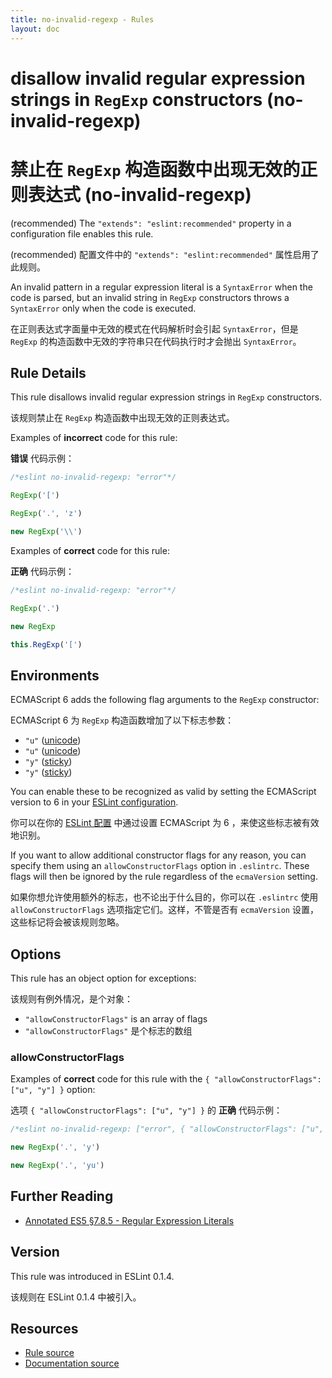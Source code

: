 ```yaml
---
title: no-invalid-regexp - Rules
layout: doc
---
```

<!-- Note: No pull requests accepted for this file. See README.md in the root directory for details. -->

# disallow invalid regular expression strings in `RegExp` constructors (no-invalid-regexp)

# 禁止在 `RegExp` 构造函数中出现无效的正则表达式 (no-invalid-regexp)

(recommended) The `"extends": "eslint:recommended"` property in a configuration file enables this rule.

(recommended) 配置文件中的 `"extends": "eslint:recommended"` 属性启用了此规则。

An invalid pattern in a regular expression literal is a `SyntaxError` when the code is parsed, but an invalid string in `RegExp` constructors throws a `SyntaxError` only when the code is executed.

在正则表达式字面量中无效的模式在代码解析时会引起 `SyntaxError`，但是 `RegExp` 的构造函数中无效的字符串只在代码执行时才会抛出 `SyntaxError`。

## Rule Details

This rule disallows invalid regular expression strings in `RegExp` constructors.

该规则禁止在 `RegExp` 构造函数中出现无效的正则表达式。

Examples of **incorrect** code for this rule:

**错误** 代码示例：

```js
/*eslint no-invalid-regexp: "error"*/

RegExp('[')

RegExp('.', 'z')

new RegExp('\\')
```

Examples of **correct** code for this rule:

**正确** 代码示例：

```js
/*eslint no-invalid-regexp: "error"*/

RegExp('.')

new RegExp

this.RegExp('[')
```

## Environments

ECMAScript 6 adds the following flag arguments to the `RegExp` constructor:

ECMAScript 6 为 `RegExp` 构造函数增加了以下标志参数：

* `"u"` ([unicode](https://people.mozilla.org/~jorendorff/es6-draft.html#sec-get-regexp.prototype.unicode))
* `"u"` ([unicode](https://people.mozilla.org/~jorendorff/es6-draft.html#sec-get-regexp.prototype.unicode))
* `"y"` ([sticky](https://people.mozilla.org/~jorendorff/es6-draft.html#sec-get-regexp.prototype.sticky))
* `"y"` ([sticky](https://people.mozilla.org/~jorendorff/es6-draft.html#sec-get-regexp.prototype.sticky))

You can enable these to be recognized as valid by setting the ECMAScript version to 6 in your [ESLint configuration](../user-guide/configuring).

你可以在你的 [ESLint 配置](../user-guide/configuring) 中通过设置 ECMAScript 为 6 ，来使这些标志被有效地识别。

If you want to allow additional constructor flags for any reason, you can specify them using an `allowConstructorFlags` option in `.eslintrc`. These flags will then be ignored by the rule regardless of the `ecmaVersion` setting.

如果你想允许使用额外的标志，也不论出于什么目的，你可以在 `.eslintrc` 使用 `allowConstructorFlags` 选项指定它们。这样，不管是否有 `ecmaVersion` 设置，这些标记将会被该规则忽略。

## Options

This rule has an object option for exceptions:

该规则有例外情况，是个对象：

* `"allowConstructorFlags"` is an array of flags
* `"allowConstructorFlags"` 是个标志的数组

### allowConstructorFlags

Examples of **correct** code for this rule with the `{ "allowConstructorFlags": ["u", "y"] }` option:

选项 `{ "allowConstructorFlags": ["u", "y"] }` 的 **正确** 代码示例：

```js
/*eslint no-invalid-regexp: ["error", { "allowConstructorFlags": ["u", "y"] }]*/

new RegExp('.', 'y')

new RegExp('.', 'yu')
```

## Further Reading

* [Annotated ES5 §7.8.5 - Regular Expression Literals](https://es5.github.io/#x7.8.5)

## Version

This rule was introduced in ESLint 0.1.4.

该规则在 ESLint 0.1.4 中被引入。

## Resources

* [Rule source](https://github.com/eslint/eslint/tree/master/lib/rules/no-invalid-regexp.js)
* [Documentation source](https://github.com/eslint/eslint/tree/master/docs/rules/no-invalid-regexp.md)
